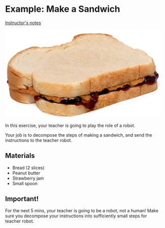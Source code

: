 # Example: Make a Sandwich

[Instructor's notes](https://docs.google.com/document/d/1z7bo8QF8mZ2K0_QEzereWLL60uE4IQN2TngY2DouxqI/edit?usp=sharing)

![](images/sandwich.webp)

In this exercise, your teacher is going to play the role of a robot.

Your job is to decompose the steps of making a sandwich, and send the instructions to the teacher robot.

## Materials

* Bread (2 slices)
* Peanut butter
* Strawberry jam
* Small spoon

## Important!

For the next 5 mins, your teacher is going to be a robot, not a human!
Make sure you decompose your instructions into sufficiently small steps for teacher robot.